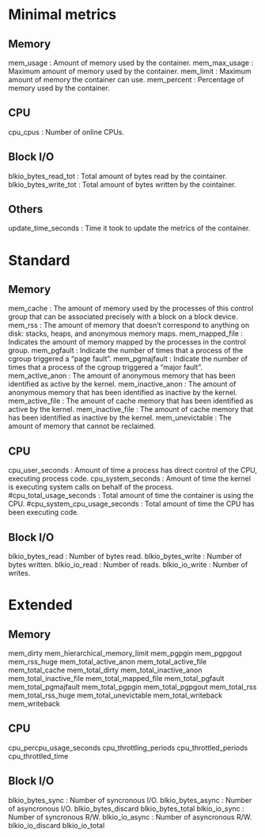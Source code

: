 # Minimal metrics
## Memory
mem_usage : Amount of memory used by the container.
mem_max_usage : Maximum amount of memory used by the container.
mem_limit : Maximum amount of memory the container can use.
mem_percent : Percentage of memory used by the container.
## CPU
cpu_cpus : Number of online CPUs.
## Block I/O
blkio_bytes_read_tot : Total amount of bytes read by the cointainer.
blkio_bytes_write_tot : Total amount of bytes written by the cointainer.
## Others
update_time_seconds : Time it took to update the metrics of the container.

# Standard
## Memory
mem_cache : The amount of memory used by the processes of this control group that can be associated precisely with a block on a block device.
mem_rss : The amount of memory that doesn’t correspond to anything on disk: stacks, heaps, and anonymous memory maps.
mem_mapped_file : Indicates the amount of memory mapped by the processes in the control group.
mem_pgfault : Indicate the number of times that a process of the cgroup triggered a “page fault”.
mem_pgmajfault : Indicate the number of times that a process of the cgroup triggered a “major fault”.
mem_active_anon : The amount of anonymous memory that has been identified as active by the kernel.
mem_inactive_anon : The amount of anonymous memory that has been identified as inactive by the kernel.
mem_active_file : The amount of cache memory that has been identified as active by the kernel.
mem_inactive_file : The amount of cache memory that has been identified as inactive by the kernel.
mem_unevictable : The amount of memory that cannot be reclaimed.
## CPU
cpu_user_seconds : Amount of time a process has direct control of the CPU, executing process code.
cpu_system_seconds : Amount of time the kernel is executing system calls on behalf of the process.
#cpu_total_usage_seconds : Total amount of time the container is using the CPU.
#cpu_system_cpu_usage_seconds : Total amount of time the CPU has been executing code.
## Block I/O
blkio_bytes_read : Number of bytes read.
blkio_bytes_write : Number of bytes written.
blkio_io_read : Number of reads.
blkio_io_write : Number of writes.

# Extended
## Memory
mem_dirty
mem_hierarchical_memory_limit
mem_pgpgin
mem_pgpgout
mem_rss_huge
mem_total_active_anon
mem_total_active_file
mem_total_cache
mem_total_dirty
mem_total_inactive_anon
mem_total_inactive_file
mem_total_mapped_file
mem_total_pgfault
mem_total_pgmajfault
mem_total_pgpgin
mem_total_pgpgout
mem_total_rss
mem_total_rss_huge
mem_total_unevictable
mem_total_writeback
mem_writeback
## CPU
cpu_percpu_usage_seconds
cpu_throttling_periods
cpu_throttled_periods
cpu_throttled_time
## Block I/O
blkio_bytes_sync : Number of syncronous I/O.
blkio_bytes_async : Number of asyncronous I/O.
blkio_bytes_discard
blkio_bytes_total
blkio_io_sync : Number of syncronous R/W.
blkio_io_async : Number of asyncronous R/W.
blkio_io_discard
blkio_io_total
